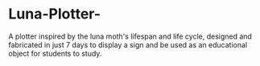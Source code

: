 # Luna-Plotter-
A plotter inspired by the luna moth's lifespan and life cycle, designed and fabricated in just 7 days to display a sign and be used as an educational object for students to study.
